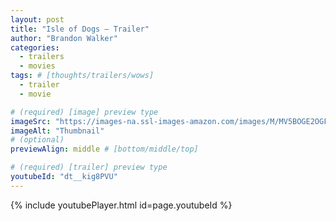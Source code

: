 ```yaml
---
layout: post
title: "Isle of Dogs – Trailer"
author: "Brandon Walker"
categories:
  - trailers
  - movies
tags: # [thoughts/trailers/wows]
  - trailer
  - movie

# (required) [image] preview type
imageSrc: "https://images-na.ssl-images-amazon.com/images/M/MV5BOGE2OGFkOGQtZmQ5NS00M2UzLTk1YmYtNTBkNjVjZTdmZjU3XkEyXkFqcGdeQXVyODAyNjczNzg@._V1_SY1000_CR0,0,661,1000_AL_.jpg"
imageAlt: "Thumbnail"
# (optional)
previewAlign: middle # [bottom/middle/top]

# (required) [trailer] preview type
youtubeId: "dt__kig8PVU"
---
```



{% include youtubePlayer.html id=page.youtubeId %}

<br>
